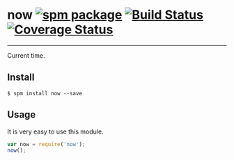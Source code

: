 # now [![spm package](http://spmjs.io/badge/now)](http://spmjs.io/package/now) [![Build Status](https://img.shields.io/travis/afc163/now.svg?style=flat)](https://travis-ci.org/afc163/now) [![Coverage Status](https://img.shields.io/coveralls/afc163/now.svg?style=flat)](https://coveralls.io/r/afc163/now)

---

Current time.

## Install

```
$ spm install now --save
```

## Usage

It is very easy to use this module.

```js
var now = require('now');
now();
```
